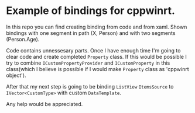 # Example of bindings for cppwinrt.

In this repo you can find creating binding from code and from xaml. Shown bindings with one segment in path (X, Person) and with two segments (Person.Age).

Code contains unnessesary parts. Once I have enough time I'm going to clear code and create completed `Property` class. If this would be possible I try to combine `ICustomPropertyProvider` and `ICustomProperty` in this class(which I believe is possible if I would make `Property` class as 'cppwinrt object').

After that my next step is going to be binding `ListView` `ItemsSource` to `IVector<CustomType>` with custom `DataTemplate`.

Any help would be appreciated.